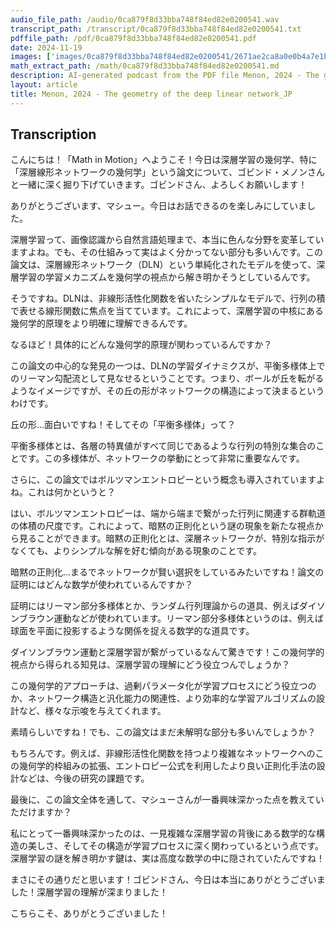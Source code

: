 ```yaml
---
audio_file_path: /audio/0ca879f8d33bba748f84ed82e0200541.wav
transcript_path: /transcript/0ca879f8d33bba748f84ed82e0200541.txt
pdffile_path: /pdf/0ca879f8d33bba748f84ed82e0200541.pdf
date: 2024-11-19
images: ['images/0ca879f8d33bba748f84ed82e0200541/2671ae2ca8a0e0b4a7e1b07200f6de0e348a5c0a882a4c9299eb9547de4a9515.jpg', 'images/0ca879f8d33bba748f84ed82e0200541/bc9cee43eb92611687871af021c047993346ecd9bd322e37f43a089d7f4f816c.jpg', 'images/0ca879f8d33bba748f84ed82e0200541/973070cdfef828982c5ce49bee66220717ca1ca97ad13b88e817c55f5c0f891f.jpg', 'images/0ca879f8d33bba748f84ed82e0200541/7b9a944346755c550291621afb2bb5c66384171b710677716e8bffc55c9086e8.jpg', 'images/0ca879f8d33bba748f84ed82e0200541/88a7d3f2244b9cc394e60c93eb4432aafab09cf9ea7da649e72b3d66058d0e20.jpg']
math_extract_path: /math/0ca879f8d33bba748f84ed82e0200541.md
description: AI-generated podcast from the PDF file Menon, 2024 - The geometry of the deep linear network_JP / 0ca879f8d33bba748f84ed82e0200541
layout: article
title: Menon, 2024 - The geometry of the deep linear network_JP
---
```


## Transcription
こんにちは！「Math in Motion」へようこそ！今日は深層学習の幾何学、特に「深層線形ネットワークの幾何学」という論文について、ゴビンド・メノンさんと一緒に深く掘り下げていきます。ゴビンドさん、よろしくお願いします！

ありがとうございます、マシュー。今日はお話できるのを楽しみにしていました。

深層学習って、画像認識から自然言語処理まで、本当に色んな分野を変革していますよね。でも、その仕組みって実はよく分かってない部分も多いんです。この論文は、深層線形ネットワーク（DLN）という単純化されたモデルを使って、深層学習の学習メカニズムを幾何学の視点から解き明かそうとしているんです。

そうですね。DLNは、非線形活性化関数を省いたシンプルなモデルで、行列の積で表せる線形関数に焦点を当てています。これによって、深層学習の中核にある幾何学的原理をより明確に理解できるんです。

なるほど！具体的にどんな幾何学的原理が関わっているんですか？

この論文の中心的な発見の一つは、DLNの学習ダイナミクスが、平衡多様体上でのリーマン勾配流として見なせるということです。つまり、ボールが丘を転がるようなイメージですが、その丘の形がネットワークの構造によって決まるというわけです。

丘の形…面白いですね！そしてその「平衡多様体」って？

平衡多様体とは、各層の特異値がすべて同じであるような行列の特別な集合のことです。この多様体が、ネットワークの挙動にとって非常に重要なんです。

さらに、この論文ではボルツマンエントロピーという概念も導入されていますよね。これは何かというと？

はい、ボルツマンエントロピーは、端から端まで繋がった行列に関連する群軌道の体積の尺度です。これによって、暗黙の正則化という謎の現象を新たな視点から見ることができます。暗黙の正則化とは、深層ネットワークが、特別な指示がなくても、よりシンプルな解を好む傾向がある現象のことです。

暗黙の正則化…まるでネットワークが賢い選択をしているみたいですね！論文の証明にはどんな数学が使われているんですか？

証明にはリーマン部分多様体とか、ランダム行列理論からの道具、例えばダイソンブラウン運動などが使われています。リーマン部分多様体というのは、例えば球面を平面に投影するような関係を捉える数学的な道具です。

ダイソンブラウン運動と深層学習が繋がっているなんて驚きです！この幾何学的視点から得られる知見は、深層学習の理解にどう役立つんでしょうか？

この幾何学的アプローチは、過剰パラメータ化が学習プロセスにどう役立つのか、ネットワーク構造と汎化能力の関連性、より効率的な学習アルゴリズムの設計など、様々な示唆を与えてくれます。

素晴らしいですね！でも、この論文はまだ未解明な部分も多いんでしょうか？

もちろんです。例えば、非線形活性化関数を持つより複雑なネットワークへのこの幾何学的枠組みの拡張、エントロピー公式を利用したより良い正則化手法の設計などは、今後の研究の課題です。

最後に、この論文全体を通して、マシューさんが一番興味深かった点を教えていただけますか？

私にとって一番興味深かったのは、一見複雑な深層学習の背後にある数学的な構造の美しさ、そしてその構造が学習プロセスに深く関わっているという点です。深層学習の謎を解き明かす鍵は、実は高度な数学の中に隠されていたんですね！

まさにその通りだと思います！ゴビンドさん、今日は本当にありがとうございました！深層学習の理解が深まりました！

こちらこそ、ありがとうございました！





